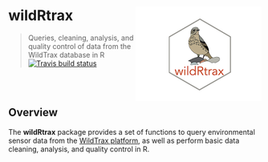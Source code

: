 
wildRtrax<img src="man/figures/hex-logo-pipit.png" align="right" />
===================================================================

> Queries, cleaning, analysis, and quality control of data from the WildTrax database in R <!-- badges: start --> [![Travis build status](https://travis-ci.org/mabecker89/wildRtrax.svg?branch=master)](https://travis-ci.org/mabecker89/wildRtrax) <!-- badges: end -->

<br> <br>

Overview
--------

The **wildRtrax** package provides a set of functions to query environmental sensor data from the [WildTrax platform](https://www.wildtrax.ca/home.html), as well as perform basic data cleaning, analysis, and quality control in R.
